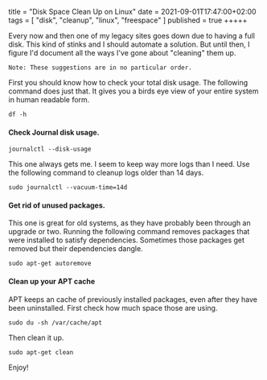 title = "Disk Space Clean Up on Linux"
date = 2021-09-01T17:47:00+02:00
tags = [
    "disk",
    "cleanup",
    "linux",
    "freespace"
]
published = true
+++++

Every now and then one of my legacy sites goes down due to having a full disk. This kind of stinks and I should automate a solution. But until then, I figure I'd document all the ways I've gone about "cleaning" them up.

    Note: These suggestions are in no particular order.


First you should know how to check your total disk usage. The following command does just that. It gives you a birds eye view of your entire system in human readable form.

```
df -h
```

#### Check Journal disk usage.

```
journalctl --disk-usage
```

This one always gets me. I seem to keep way more logs than I need. Use the following command to cleanup logs older than 14 days.

```
sudo journalctl --vacuum-time=14d
```

#### Get rid of unused packages.

This one is great for old systems, as they have probably been through an upgrade or two. Running the following command removes packages that were installed to satisfy dependencies. Sometimes those packages get removed but their dependencies dangle.

```
sudo apt-get autoremove
```

#### Clean up your APT cache

APT keeps an cache of previously installed packages, even after they have been uninstalled. First check how much space those are using.

```
sudo du -sh /var/cache/apt 
```

Then clean it up.

```
sudo apt-get clean
```

Enjoy!